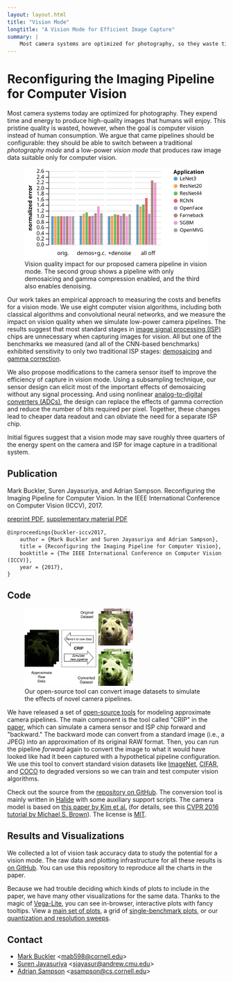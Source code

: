 ```yaml
---
layout: layout.html
title: "Vision Mode"
longtitle: "A Vision Mode for Efficient Image Capture"
summary: |
    Most camera systems are optimized for photography, so they waste time and energy when they capture images for computer vision. This project designs a *vision mode* for cameras and their associated signal processing logic that saves energy by producing lower-quality, less-processed image data.
---
```

# Reconfiguring the Imaging Pipeline for Computer Vision

Most camera systems today are optimized for photography.
They expend time and energy to produce high-quality images that humans will enjoy.
This pristine quality is wasted, however, when the goal is computer vision instead of human consumption.
We argue that came pipelines should be configurable: they should be able to switch between a traditional *photography mode* and a low-power *vision mode* that produces raw image data suitable only for computer vision.

<figure>
  <img src="bars_error_norm-special.svg">
  <figcaption>
    Vision quality impact for our proposed camera pipeline in vision mode.
    The second group shows a pipeline with only demosaicing and gamma compression enabled, and the third also enables denoising.
  </figcaption>
</figure>

Our work takes an empirical approach to measuring the costs and benefits for a vision mode.
We use eight computer vision algorithms, including both classical algorithms and convolutional neural networks, and we measure the impact on vision quality when we simulate low-power camera pipelines.
The results suggest that most standard stages in [image signal processing (ISP)][isp] chips are unnecessary when capturing images for vision.
All but one of the benchmarks we measured (and all of the CNN-based benchmarks) exhibited sensitivity to only two traditional ISP stages: [demosaicing][] and [gamma correction][gamma].

We also propose modifications to the camera sensor itself to improve the efficiency of capture in vision mode.
Using a subsampling technique, our sensor design can elicit most of the important effects of demosaicing without any signal processing.
And using nonlinear [analog-to-digital converters (ADCs)][adc], the design can replace the effects of gamma correction and reduce the number of bits required per pixel.
Together, these changes lead to cheaper data readout and can obviate the need for a separate ISP chip.

Initial figures suggest that a vision mode may save roughly three quarters of the energy spent on the camera and ISP for image capture in a traditional system.

[isp]: https://en.wikipedia.org/wiki/Image_processor
[demosaicing]: https://en.wikipedia.org/wiki/Demosaicing
[gamma]: https://en.wikipedia.org/wiki/Gamma_correction
[adc]: https://en.wikipedia.org/wiki/Analog-to-digital_converter

## Publication

Mark Buckler, Suren Jayasuriya, and Adrian Sampson.
Reconfiguring the Imaging Pipeline for Computer Vision.
In the IEEE International Conference on Computer Vision (ICCV), 2017.

[preprint PDF][paper], [supplementary material PDF][supp]

    @inproceedings{buckler-iccv2017,
        author = {Mark Buckler and Suren Jayasuriya and Adrian Sampson},
        title = {Reconfiguring the Imaging Pipeline for Computer Vision},
        booktitle = {The IEEE International Conference on Computer Vision (ICCV)},
        year = {2017},
    }

[paper]: /pubs/visionmode-iccv2017.pdf
[supp]: /pubs/visionmode-iccv2017-supplemental.pdf

## Code

<figure>
  <img src="crip.jpeg" style="width: 250px;">
  <figcaption>
    Our open-source tool can convert image datasets to simulate the effects of novel camera pipelines.
  </figcaption>
</figure>

We have released a set of [open-source tools][gh] for modeling approximate camera pipelines.
The main component is the tool called "CRIP" in the [paper][], which can simulate a camera sensor and ISP chip forward and "backward."
The backward mode can convert from a standard image (i.e., a JPEG) into an approximation of its original RAW format.
Then, you can run the pipeline *forward* again to convert the image to what it would have looked like had it been captured with a hypothetical pipeline configuration.
We use this tool to convert standard vision datasets like [ImageNet][], [CIFAR][], and [COCO][] to degraded versions so we can train and test computer vision algorithms.

[imagenet]: http://www.image-net.org
[cifar]: https://www.cs.toronto.edu/~kriz/cifar.html
[coco]: http://mscoco.org

Check out the source from the [repository on GitHub][gh].
The conversion tool is mainly written in [Halide][] with some auxiliary support scripts.
The camera model is based on [this paper by Kim et al.][kim] (for details, see this [CVPR 2016 tutorial by Michael S. Brown][brown]).
The license is [MIT][].

[mit]: https://opensource.org/licenses/MIT
[gh]: https://github.com/cucapra/approx-vision
[halide]: http://halide-lang.org
[kim]: http://ieeexplore.ieee.org/document/6158647/
[brown]: http://www.eecs.yorku.ca/~mbrown/CVPR2016_Brown.html

## Results and Visualizations

We collected a lot of vision task accuracy data to study the potential for a vision mode.
The raw data and plotting infrastructure for all these results is [on GitHub][plot-gh].
You can use this repository to reproduce all the charts in the paper.

Because we had trouble deciding which kinds of plots to include in the paper, we have many other visualizations for the same data.
Thanks to the magic of [Vega-Lite][], you can see in-browser, interactive plots with fancy tooltips.
View a [main set of plots](https://capra.cs.cornell.edu/vision-plots/), a grid of [single-benchmark plots](https://capra.cs.cornell.edu/vision-plots/singles.html), or our [quantization and resolution sweeps](https://capra.cs.cornell.edu/vision-plots/sweeps.html).

[plot-gh]: https://github.com/cucapra/vision-plots
[vega-lite]: https://vega.github.io/vega-lite/

## Contact

* [Mark Buckler][mark] &lt;<mab598@cornell.edu>&gt;
* [Suren Jayasuriya][suren] &lt;<sjayasur@andrew.cmu.edu>&gt;
* [Adrian Sampson][adrian] &lt;<asampson@cs.cornell.edu>&gt;

[mark]: http://www.markbuckler.com
[suren]: http://www.andrew.cmu.edu/user/sjayasur/website.html
[adrian]: http://www.cs.cornell.edu/~asampson/
